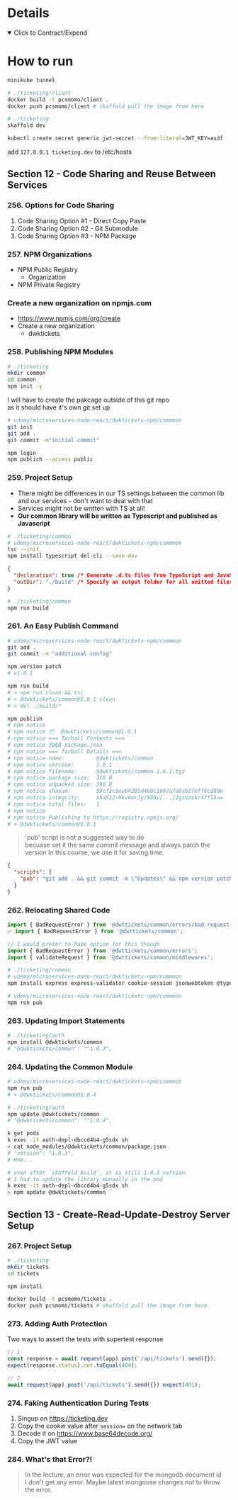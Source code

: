 # Details

<details open> 
  <summary>Click to Contract/Expend</summary>

# How to run

```sh
minikube tunnel

# ./ticketing/client
docker build -t pcsmomo/client .
docker push pcsmomo/client # skaffold pull the image from here

# ./ticketing
skaffold dev

kubectl create secret generic jwt-secret --from-literal=JWT_KEY=asdf
```

add `127.0.0.1 ticketing.dev` to /etc/hosts

## Section 12 - Code Sharing and Reuse Between Services

### 256. Options for Code Sharing

1. Code Sharing Option #1 - Direct Copy Paste
2. Code Sharing Option #2 - Git Submodule
3. Code Sharing Option #3 - NPM Package

### 257. NPM Organizations

- NPM Public Registry
  - Organization
- NPM Private Registry

### Create a new organization on npmjs.com

- https://www.npmjs.com/org/create
- Create a new organization
  - dwktickets

### 258. Publishing NPM Modules

```sh
# ./ticketing
mkdir common
cd common
npm init -y
```

I will have to create the pakcage outside of this git repo\
as it should have it's own git set up

```sh
# udemy/microservices-node-react/dwktickets-npm/commmon
git init
git add .
git commit -m"initial commit"

npm login
npm publich --access public
```

### 259. Project Setup

- There might be differences in our TS settings between the common lib and our services - don't want to deal with that
- Services might not be written with TS at all!
- **Our common library will be written as Typescript and published as Javascript**

```sh
# ./ticketing/common
# udemy/microservices-node-react/dwktickets-npm/commmon
tsc --init
npm install typescript del-cli --save-dev
```

```json
{
  "declaration": true /* Generate .d.ts files from TypeScript and JavaScript files in your project. */,
  "outDir": "./build" /* Specify an output folder for all emitted files. */
}
```

```sh
# ./ticketing/common
npm run build
```

### 261. An Easy Publish Command

```sh
# udemy/microservices-node-react/dwktickets-npm/commmon
git add .
git commit -m "additional config"

npm version patch
# v1.0.1

npm run build
# > npm run clean && tsc
# > @dwktickets/common@1.0.1 clean
# > del ./build/*

npm publish
# npm notice
# npm notice 📦  @dwktickets/common@1.0.1
# npm notice === Tarball Contents ===
# npm notice 396B package.json
# npm notice === Tarball Details ===
# npm notice name:          @dwktickets/common
# npm notice version:       1.0.1
# npm notice filename:      @dwktickets/common-1.0.1.tgz
# npm notice package size:  316 B
# npm notice unpacked size: 396 B
# npm notice shasum:        59cf2c1ee64285d460c1907a7a9ab2feff6cd80e
# npm notice integrity:     sha512-Hkv6mrJy/N88v[...]2giVzckr47flA==
# npm notice total files:   1
# npm notice
# npm notice Publishing to https://registry.npmjs.org/
# + @dwktickets/common@1.0.1
```

> 'pub' script is not a suggested way to do \
> becuase set it the same commit message and always patch the version
> In this course, we use it for saving time.

```json
{
  "scripts": {
    "pub": "git add . && git commit -m \"Updates\" && npm version patch && npm run build && npm publish"
  }
}
```

### 262. Relocating Shared Code

```ts
import { BadRequestError } from '@dwttickets/common/errors/bad-request-error';
✅ import { BadRequestError } from '@dwttickets/common';

// I would prefer to have option for this though
import { BadRequestError } from '@dwttickets/common/errors';
import { validateRequest } from '@dwttickets/common/middlewares';
```

```sh
# ./ticketing/common
# udemy/microservices-node-react/dwktickets-npm/commmon
npm install express express-validator cookie-session jsonwebtoken @types/express @types/cookie-session @types/jsonwebtoken
```

```sh
# udemy/microservices-node-react/dwktickets-npm/commmon
npm run pub
```

### 263. Updating Import Statements

```sh
# ./ticketing/auth
npm install @dwktickets/common
# "@dwktickets/common": "^1.0.3",
```

### 264. Updating the Common Module

```sh
# udemy/microservices-node-react/dwktickets-npm/commmon
npm run pub
# + @dwktickets/common@1.0.4
```

```sh
# ./ticketing/auth
npm update @dwktickets/common
# "@dwktickets/common": "^1.0.4",
```

```sh
k get pods
k exec -it auth-depl-dbccd4b4-g5sdx sh
> cat node_modules/@dwktickets/common/package.json
# "version": "1.0.3",
# Hmm...

# even after `skaffold build`, it is still 1.0.3 version.
# I had to update the library manually in the pod
k exec -it auth-depl-dbccd4b4-g5sdx sh
> npm update @dwktickets/common
```

## Section 13 - Create-Read-Update-Destroy Server Setup

### 267. Project Setup

```sh
# ./ticketing
mkdir tickets
cd tickets

npm install
```

```sh
docker build -t pcsmomo/tickets .
docker push pcsmomo/tickets # skaffold pull the image from here
```

### 273. Adding Auth Protection

Two ways to assert the tests with supertest response

```ts
// 1
const response = await request(app).post('/api/tickets').send({});
expect(response.status).not.toEqual(404);

// 2
await request(app).post('/api/tickets').send({}).expect(401);
```

### 274. Faking Authentication During Tests

1. Singup on https://ticketing.dev
2. Copy the cookie value after `session=` on the network tab
3. Decode it on https://www.base64decode.org/
4. Copy the JWT value

### 284. What's that Error?!

> In the lecture, an error was expected for the mongodb document id\
> I don't get any error. Maybe latest mongoose changes not to throw the error.

</details>

